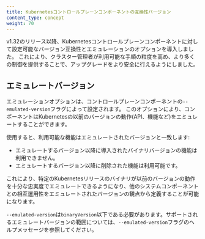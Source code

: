 ```yaml
---
title: Kubernetesコントロールプレーンコンポーネントの互換性バージョン
content_type: concept
weight: 70
---
```


<!-- overview -->

v1.32のリリース以降、Kubernetesコントロールプレーンコンポーネントに対して設定可能なバージョン互換性とエミュレーションのオプションを導入しました。
これにより、クラスター管理者が利用可能な手順の粒度を高め、より多くの制御を提供することで、アップグレードをより安全に行えるようにしました。

<!-- body -->

## エミュレートバージョン

エミュレーションオプションは、コントロールプレーンコンポーネントの`--emulated-version`フラグによって設定されます。
このオプションにより、コンポーネントはKubernetesの以前のバージョンの動作(API、機能など)をエミュレートすることができます。

使用すると、利用可能な機能はエミュレートされたバージョンと一致します:
* エミュレートするバージョン以降に導入されたバイナリバージョンの機能は利用できません。
* エミュレートするバージョン以降に削除された機能は利用可能です。

これにより、特定のKubernetesリリースのバイナリが以前のバージョンの動作を十分な忠実度でエミュレートできるようになり、他のシステムコンポーネントとの相互運用性をエミュレートされたバージョンの観点から定義することが可能になります。

`--emulated-version`は`binaryVersion`以下である必要があります。サポートされるエミュレートバージョンの範囲については、`--emulated-version`フラグのヘルプメッセージを参照してください。
